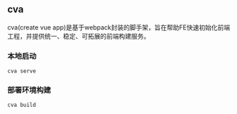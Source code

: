 ## cva

cva(create vue app)是基于webpack封装的脚手架，旨在帮助FE快速初始化前端工程，并提供统一、稳定、可拓展的前端构建服务。


### 本地启动

`cva serve`

### 部署环境构建

`cva build`